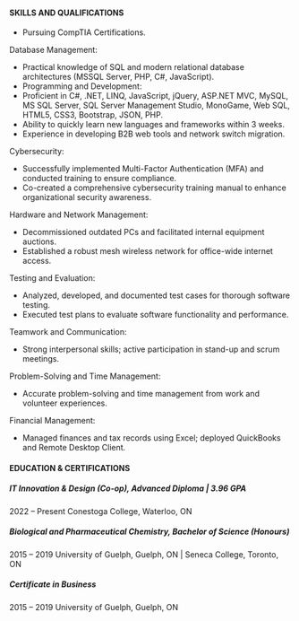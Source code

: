 #### SKILLS AND QUALIFICATIONS
-	Pursuing CompTIA Certifications.

Database Management:
-	Practical knowledge of SQL and modern relational database architectures (MSSQL Server, PHP, C#, JavaScript).
-	Programming and Development:
-	Proficient in C#, .NET, LINQ, JavaScript, jQuery, ASP.NET MVC, MySQL, MS SQL Server, SQL Server Management Studio, MonoGame, Web SQL, HTML5, CSS3, Bootstrap, JSON, PHP.
-	Ability to quickly learn new languages and frameworks within 3 weeks.
-	Experience in developing B2B web tools and network switch migration.
  
Cybersecurity:
- Successfully implemented Multi-Factor Authentication (MFA) and conducted training to ensure compliance.
-	Co-created a comprehensive cybersecurity training manual to enhance organizational security awareness.
  
Hardware and Network Management:
-	Decommissioned outdated PCs and facilitated internal equipment auctions.
-	Established a robust mesh wireless network for office-wide internet access.
  
Testing and Evaluation:
-	Analyzed, developed, and documented test cases for thorough software testing.
-	Executed test plans to evaluate software functionality and performance.

Teamwork and Communication:
-	Strong interpersonal skills; active participation in stand-up and scrum meetings.
  
Problem-Solving and Time Management:
-	Accurate problem-solving and time management from work and volunteer experiences.
  
Financial Management:
-	Managed finances and tax records using Excel; deployed QuickBooks and Remote Desktop Client.

#### EDUCATION & CERTIFICATIONS
##### IT Innovation & Design (Co-op), Advanced Diploma | 3.96 GPA
2022 – Present
Conestoga College, Waterloo, ON

##### Biological and Pharmaceutical Chemistry, Bachelor of Science (Honours)
2015 – 2019
University of Guelph, Guelph, ON | Seneca College, Toronto, ON

##### Certificate in Business
2015 – 2019
University of Guelph, Guelph, ON
